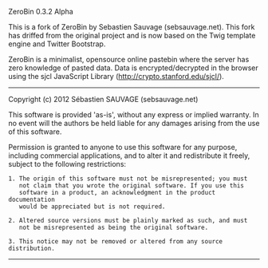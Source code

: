 ZeroBin 0.3.2 Alpha

This is a fork of ZeroBin by Sebastien Sauvage (sebsauvage.net). This
fork has driffed from the original project and is now based on the
Twig template engine and Twitter Bootstrap.

ZeroBin is a minimalist, opensource online pastebin where the server
has zero knowledge of pasted data. Data is encrypted/decrypted in the
browser using the sjcl JavaScript Library (http://crypto.stanford.edu/sjcl/).

------------------------------------------------------------------------------

Copyright (c) 2012 Sébastien SAUVAGE (sebsauvage.net)

This software is provided 'as-is', without any express or implied warranty.
In no event will the authors be held liable for any damages arising from
the use of this software.

Permission is granted to anyone to use this software for any purpose,
including commercial applications, and to alter it and redistribute it
freely, subject to the following restrictions:

    1. The origin of this software must not be misrepresented; you must
       not claim that you wrote the original software. If you use this
       software in a product, an acknowledgment in the product documentation
       would be appreciated but is not required.

    2. Altered source versions must be plainly marked as such, and must
       not be misrepresented as being the original software.

    3. This notice may not be removed or altered from any source distribution.

------------------------------------------------------------------------------
